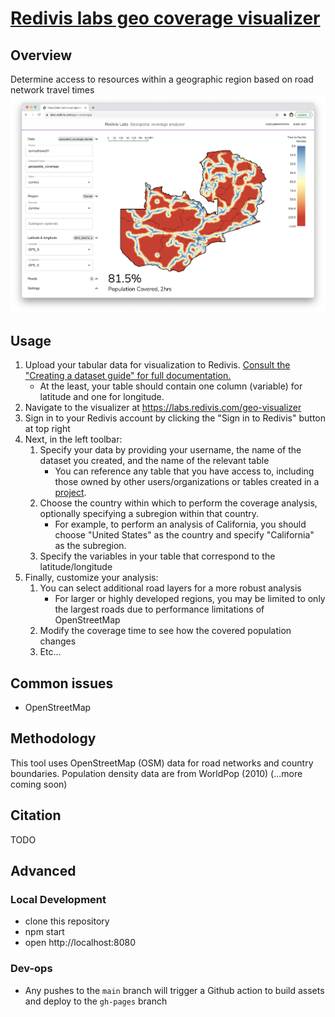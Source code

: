 # [Redivis labs geo coverage visualizer](https://labs.redivis.com/geo-coverage)
## Overview
Determine access to resources within a geographic region based on road network travel times
![Screenshot of tool](/assets/screenshot.png)

## Usage
1. Upload your tabular data for visualization to Redivis. [Consult the "Creating a dataset guide" for full documentation.](https://docs.redivis.com/guides/creating-a-dataset)
    - At the least, your table should contain one column (variable) for latitude and one for longitude.
1. Navigate to the visualizer at https://labs.redivis.com/geo-visualizer
1. Sign in to your Redivis account by clicking the "Sign in to Redivis" button at top right
1. Next, in the left toolbar:
    1. Specify your data by providing your username, the name of the dataset you created, and the name of the relevant table
        - You can reference any table that you have access to, including those owned by other users/organizations or tables created in a [project](https://docs.redivis.com/reference/projects).
    1. Choose the country within which to perform the coverage analysis, optionally specifying a subregion within that country.
        - For example, to perform an analysis of California, you should choose "United States" as the country and specify "California" as the subregion.
    1. Specify the variables in your table that correspond to the latitude/longitude
1. Finally, customize your analysis:
    1. You can select additional road layers for a more robust analysis
        - For larger or highly developed regions, you may be limited to only the largest roads due to performance limitations of OpenStreetMap
    1. Modify the coverage time to see how the covered population changes
    1. Etc...


## Common issues
- OpenStreetMap

## Methodology
This tool uses OpenStreetMap (OSM) data for road networks and country boundaries. Population density data are from WorldPop (2010)
(...more coming soon)

## Citation
TODO

## Advanced
### Local Development
- clone this repository
- npm start
- open http://localhost:8080

### Dev-ops
- Any pushes to the `main` branch will trigger a Github action to build assets and deploy to the `gh-pages` branch